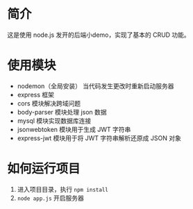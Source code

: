 # 简介
这是使用 node.js 发开的后端小demo，实现了基本的 CRUD 功能。

# 使用模块
- nodemon（全局安装） 当代码发生更改时重新启动服务器
- express 框架
- cors 模块解决跨域问题
- body-parser 模块处理 json 数据
- mysql 模块实现数据库连接
- jsonwebtoken 模块用于生成 JWT 字符串
- express-jwt 模块用于将 JWT 字符串解析还原成 JSON 对象

# 如何运行项目
1. 进入项目目录，执行 `npm install`
2. `node app.js` 开启服务器